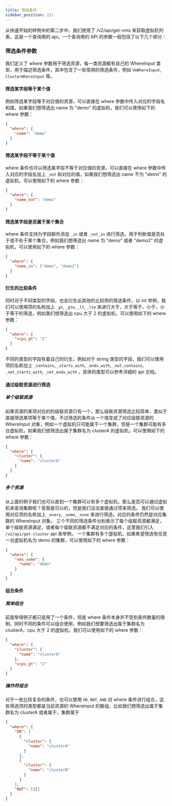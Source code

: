 ```yaml
---
title: 筛选条件
sidebar_position: 221
---
```


从快速开始的样例中的第二步中，我们使用了 /v2/api/get-vms 来获取虚拟机列表，这是一个查询用的 api，一个查询用的 API 的参数一般包括了以下几个部分：

### 筛选条件参数

我们定义了 where 参数用于筛选资源，每一类资源都有自己的 WhereInput 类型，用于描述筛选条件，其中包含了一些常用的筛选条件，例如 `VmWhereInput`, `ClusterWhereInput` 等。

#### 筛选某字段等于某个值

例如筛选某字段等于对应值的资源，可以直接在 where 参数中传入对应的字段名和值，如果我们想筛选出 name 为 "demo" 的虚拟机，我们可以使用如下的 where 参数：

```json
{
  "where": {
    "name": "demo"
  }
}
```

#### 筛选某字段不等于某个值

where 条件也可以筛选某字段不等于对应值的资源，可以直接在 where 参数中传入对应的字段名加上 `_not` 和对应的值，如果我们想筛选出 name 不为 "demo" 的虚拟机，可以使用如下的 where 参数：

```json
{
  "where": {
    "name_not": "demo"
  }
}
```

#### 筛选某字段是否属于某个集合

where 条件支持为字段额外添加 `_in` 或者 `_not_in` 进行筛选，用于判断值是否处于或不处于某个集合，例如我们想筛选出 name 为 "demo" 或者 "demo2" 的虚拟机，可以使用如下的 where 参数：

```json
{
  "where": {
    "name_in": ["demo", "demo2"]
  }
}
```

#### 衍生的比较条件

同时对于不同类型的字段，也会衍生出其他的比较用的筛选条件，以 int 举例，我们可以使用项的名称加上 `_gt`, `_gte`, `_lt`, `_lte` 来进行大于，大于等于，小于，小于等于的筛选，例如我们想筛选出 cpu 大于 2 的虚拟机，可以使用如下的 where 参数：

```json
{
  "where": {
    "vcpu_gt": "2"
  }
}
```

不同的类型的字段有着自己的衍生，例如对于 string 类型的字段，我们可以使用项的名称加上 `_contains`, `_starts_with`, `_ends_with`, `_not_contains`, `_not_starts_with`, `_not_ends_with` ，具体的类型可以参考详细的 api 文档。

#### 通过级联资源进行筛选

##### 单个级联资源

如果资源的某项对应的的级联资源只有一个，那么级联资源筛选比较简单，类似于直接筛选某项等于某个值，不过筛选的条件从一个值变成了对应级联资源的 WhereInput 对象，例如一个虚拟机只可能属于一个集群，但是一个集群可能有多台虚拟机，如果我们想筛选出属于集群名为 clusterA 的虚拟机，可以使用如下的 where 参数：

```json
{
  "where": {
    "cluster": {
      "name": "clusterA"
    }
  }
}
```

##### 多个资源

从上面的例子我们也可以直到一个集群可以有多个虚拟机，那么是否可以通过虚拟机来查询集群呢？答案是可以的，但是我们没法直接通过项来筛选。
我们可以使用对应项的名称加上 `_every`, `_some`, `_none` 来进行筛选，对应的条件仍然是对应集群的 WhereInput 对象，
三个不同的筛选条件分别表示了每个级联资源都满足，单个级联资源满足，或者每个级联资源都不满足对应的条件，这里我们引入 `/v2/api/get-cluster` api 来举例，
一个集群有多个虚拟机，如果希望筛选有任意一台虚拟机名为 demo 的集群，可以使用如下的 where 参数：

```json
{
  "where": {
    "vms_some": {
      "name": "demo"
    }
  }
}
```

#### 组合条件

##### 简单组合

前面举得例子都只是用了一个条件，但是 where 条件本身并不受到条件数量的限制，同时不同的条件可以组合使用，例如我们想要筛选出属于集群名为 clusterA，cpu 大于 2 的虚拟机，我们可以使用如下的 where 参数：

```json
{
  "where": {
    "cluster": {
      "name": "clusterA"
    },
    "vcpu_gt": "2"
  }
}
```

##### 操作符组合

对于一些比较复杂的条件，也可以使用 `OR`, `NOT`, `AND` 对 where 条件进行组合，这些筛选项的类型都是当前资源的 WhereInput 的数组，比如我们想筛选出属于集群名为 clusterA 或者属于，集群属于

```json
{
  "where": {
    "OR": [
      {
        "cluster": {
          "name": "clusterA"
        }
      },
      {
        "cluster": {
          "name": "clusterB"
        }
      }
    ],
    "NOT": [{}]
  }
}
```